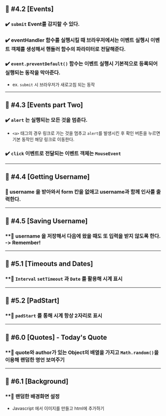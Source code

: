 ## 🔖 #4.2 [Events]
### ✔️ `submit` Event를 감지할 수 있다.
### ✔️ eventHandler 함수를 실행시킬 때 브라우저에서는 이벤트 실행시 이벤트 객체를 생성해서 핸들러 함수의 파라미터로 전달해준다.
### ✔️ `event.preventDefault()` 함수는 이벤트 실행시 기본적으로 등록되어 실행되는 동작을 막아준다.
- ex. `submit` 시 브라우저가 새로고침 되는 동작
---
## 🔖 #4.3 [Events part Two]
### ✔️ `alert` 는 실행되는 모든 것을 멈춘다.
- `<a>` 태그의 경우 링크로 가는 것을 멈추고 `alert`를 발생시킨 후 확인 버튼을 누르면 기본 동작인 해당 링크로 이동한다.
### ✔️ `click` 이벤트로 전달되는 이벤트 객체는 `MouseEvent`
---
## 🔖 #4.4 [Getting Username]
### **🎯 username 을 받아와서 form 칸을 없애고 username과 함께 인사를 출력한다.**
---
## 🔖 #4.5 [Saving Username]
### **🎯 username 을 저장해서 다음에 왔을 때도 또 입력을 받지 않도록 한다. -> Remember!
---
## 🔖 #5.1 [Timeouts and Dates]
### **🎯 `Interval`  `setTimeout` 과 `Date` 를 활용해 시계 표시
---
## 🔖 #5.2 [PadStart]
### **🎯 `padStart` 를 통해 시계 항상 2자리로 표시
---
## 🔖 #6.0 [Quotes] - Today's Quote
### **🎯 quote와 author가 있는 Object의 배열을 가지고 `Math.random()`을 이용해 랜덤한 명언 보여주기
---
## 🔖 #6.1 [Background]
### **🎯 랜덤한 배경화면 설정
- Javascript 에서 이미지를 만들고 html에 추가하기

